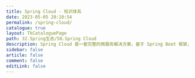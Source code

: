 ```yaml
---
title: Spring Cloud - 知识体系
date: 2023-05-05 20:10:54
permalink: /spring-cloud/
catalogue: true
layout: TkCataloguePage
path: 32.Spring生态/50.Spring Cloud
description: Spring Cloud 是一套完整的微服务解决方案，基于 Spring Boot 框架，准确的说，它不是一个框架，而是一个大的容器，它将市面上较好的微服务框架集成进来，从而简化了开发者的代码量。
sidebar: false
article: false
comment: false
editLink: false
---
```

